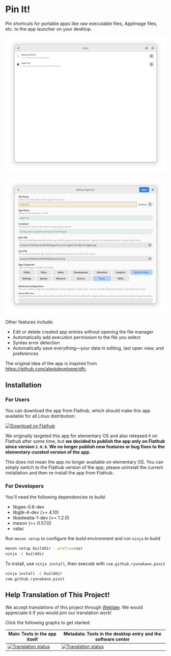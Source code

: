 # Pin It!
Pin shortcuts for portable apps like raw executable files, AppImage files, etc. to the app launcher on your desktop.

![Files view in the light mode](data/screenshots/gnome/screenshot-files-view-light.png)

![Edit view in the light mode](data/screenshots/gnome/screenshot-edit-view-light.png)

Other features include:

- Edit or delete created app entries without opening the file manager
- Automatically add execution permission to the file you select
- Syntax error detection
- Automatically save everything―your data in editing, last open view, and preferences

The original idea of the app is inspired from https://github.com/alexkdeveloper/dfc.

## Installation
### For Users
You can download the app from Flathub, which should make this app available for all Linux distribution:

[<img src="https://flathub.org/assets/badges/flathub-badge-en.svg" width="160" alt="Download on Flathub">](https://flathub.org/apps/details/com.github.ryonakano.pinit)

We originally targeted this app for elementary OS and also released it on Flathub after some time, but **we decided to publish the app only on Flathub since version `2.0.0`. We no longer publish new features or bug fixes to the elementary-curated version of the app.**

This does not mean the app no longer available on elementary OS. You can simply switch to the Flathub version of the app; please uninstall the current installation and then re-install the app from Flathub.

### For Developers
You'll need the following dependencies to build:

* libgee-0.8-dev
* libgtk-4-dev (>= 4.10)
* libadwaita-1-dev (>= 1.2.0)
* meson (>= 0.57.0)
* valac

Run `meson setup` to configure the build environment and run `ninja` to build

```bash
meson setup builddir --prefix=/usr
ninja -C builddir
```

To install, use `ninja install`, then execute with `com.github.ryonakano.pinit`

```bash
ninja install -C builddir
com.github.ryonakano.pinit
```

## Help Translation of This Project!
We accept translations of this project through [Weblate](https://weblate.org/). We would appreciate it if you would join our translation work!

Click the following graphs to get started:

| Main: Texts in the app itself | Metadata: Texts in the desktop entry and the software center |
| --- | --- |
| [![Translation status](https://hosted.weblate.org/widgets/rosp/-/pinit-main/multi-auto.svg)](https://hosted.weblate.org/projects/rosp/pinit-main) | [![Translation status](https://hosted.weblate.org/widgets/rosp/-/pinit-metadata/multi-auto.svg)](https://hosted.weblate.org/projects/rosp/pinit-metadata) |

